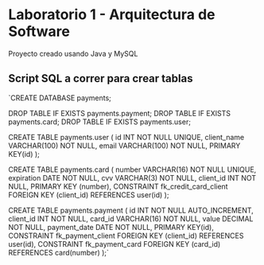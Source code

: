 # Laboratorio 1 - Arquitectura de Software

Proyecto creado usando Java y MySQL

## Script SQL a correr para crear tablas

`CREATE DATABASE payments;

DROP TABLE IF EXISTS payments.payment;
DROP TABLE IF EXISTS payments.card;
DROP TABLE IF EXISTS payments.user;

CREATE TABLE payments.user (
	  id INT NOT NULL UNIQUE,
    client_name VARCHAR(100) NOT NULL,
    email VARCHAR(100) NOT NULL,
    PRIMARY KEY(id)
);

CREATE TABLE payments.card (
    number VARCHAR(16) NOT NULL UNIQUE,
    expiration DATE NOT NULL,
    cvv VARCHAR(3) NOT NULL,
    client_id INT NOT NULL,
    PRIMARY KEY (number),
    CONSTRAINT fk_credit_card_client FOREIGN KEY (client_id) REFERENCES user(id)
);

CREATE TABLE payments.payment (
	  id INT NOT NULL AUTO_INCREMENT,
    client_id INT NOT NULL,
    card_id VARCHAR(16) NOT NULL,
    value DECIMAL NOT NULL,
    payment_date DATE NOT NULL,
    PRIMARY KEY(id),
    CONSTRAINT fk_payment_client FOREIGN KEY (client_id) REFERENCES user(id),
    CONSTRAINT fk_payment_card FOREIGN KEY (card_id) REFERENCES card(number)
);`

